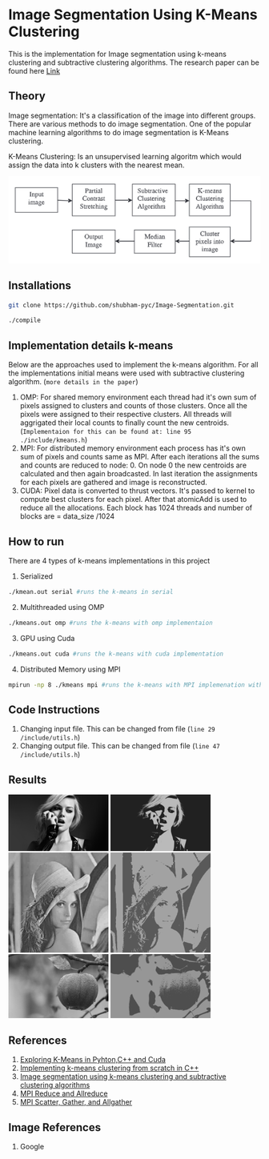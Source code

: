 # Image Segmentation Using K-Means Clustering

This is the implementation for Image segmentation using k-means clustering and subtractive clustering algorithms. The research paper can be found here [Link](https://www.sciencedirect.com/science/article/pii/S1877050915014143?via%3Dihub)


## Theory
Image segmentation: It's a classification of the image into different groups. There are various methods to do image segmentation. One of the popular machine learning algorithms to do image segmentation is K-Means clustering.

K-Means Clustering: Is an unsupervised learning algoritm which would assign the data into k clusters with the nearest mean.

![A test image](./docs/flow.png)

## Installations

```bash
git clone https://github.com/shubham-pyc/Image-Segmentation.git
```

```bash
./compile
```

## Implementation details k-means

Below are the approaches used to implement the k-means algorithm. For all the implementations initial means were used with subtractive clustering algorithm. (`more details in the paper`)
1. OMP: For shared memory environment each thread had it's own sum of pixels assigned to clusters and counts of those clusters. Once all the pixels were assigned to their respective clusters. All threads will aggrigated their local counts to finally count the new centroids. (`Implementaion for this can be found at: line 95 ./include/kmeans.h`)
2. MPI: For distributed memory environment each process has it's own sum of pixels and counts same as MPI. After each iterations all the sums and counts are reduced to node: 0. On node 0 the new centroids are calculated and then again broadcasted. In last iteration the assignments for each pixels are gathered and image is reconstructed.
3. CUDA: Pixel data is converted to thrust vectors. It's passed to kernel to compute best clusters for each pixel. After that atomicAdd is used to reduce all the allocations. Each block has 1024 threads and number of blocks are = data_size /1024

## How to run
There are 4 types of k-means implementations in this project
1. Serialized 
```bash
./kmean.out serial #runs the k-means in serial
```
2. Multithreaded using OMP
   
```bash
./kmeans.out omp #runs the k-means with omp implementaion
```

3. GPU using Cuda
```bash
./kmeans.out cuda #runs the k-means with cuda implementation
```

4. Distributed Memory using MPI
```bash
mpirun -np 8 ./kmeans mpi #runs the k-means with MPI implemenation with 8 cores
```

## Code Instructions

1. Changing input file. This can be changed from file (`line 29 /include/utils.h`)
1. Changing output file. This can be changed from file (`line 47 /include/utils.h`)


## Results

<!-- ![4k Image](./input_images/4k.jpg)![4k Image](./outputs/4k.png) -->
<img src="./input_images/4k.jpg" alt="drawing" width="200"/>
<img src="./outputs/4k.png" alt="drawing" width="200"/>
<br>
<img src="./input_images/Lena.jpg" alt="drawing" width="200"/>
<img src="./outputs/Lena.png" alt="drawing" width="200"/>
<br>
<img src="./input_images/gray.jpeg" alt="drawing" width="200"/>
<img src="./outputs/gray.png" alt="drawing" width="200"/>

## References
1. [Exploring K-Means in Pyhton,C++ and Cuda](http://www.goldsborough.me/c++/python/cuda/2017/09/10/20-32-46-exploring_k-means_in_python,_c++_and_cuda/)
2. [Implementing k-means clustering from scratch in C++](https://reasonabledeviations.com/2019/10/02/k-means-in-cpp/) 
3. [Image segmentation using k-means clustering and subtractive clustering algorithms](https://www.sciencedirect.com/science/article/pii/S1877050915014143?via%3Dihub)
4. [MPI Reduce and Allreduce](https://mpitutorial.com/tutorials/mpi-reduce-and-allreduce/)
5. [MPI Scatter, Gather, and Allgather](https://mpitutorial.com/tutorials/mpi-scatter-gather-and-allgather/)


## Image References
1. Google